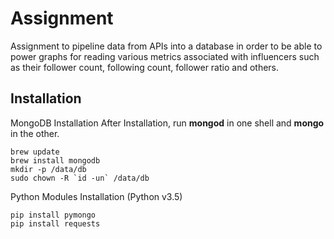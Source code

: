 # Assignment

Assignment to pipeline data from APIs into a database in order to be able to power graphs for reading various metrics associated with influencers such as their follower count, following count, follower ratio and others.

## Installation

MongoDB Installation 
After Installation, run **mongod** in one shell and **mongo** in the other.
```
brew update
brew install mongodb
mkdir -p /data/db
sudo chown -R `id -un` /data/db
```

Python Modules Installation (Python v3.5)
```
pip install pymongo
pip install requests
```

